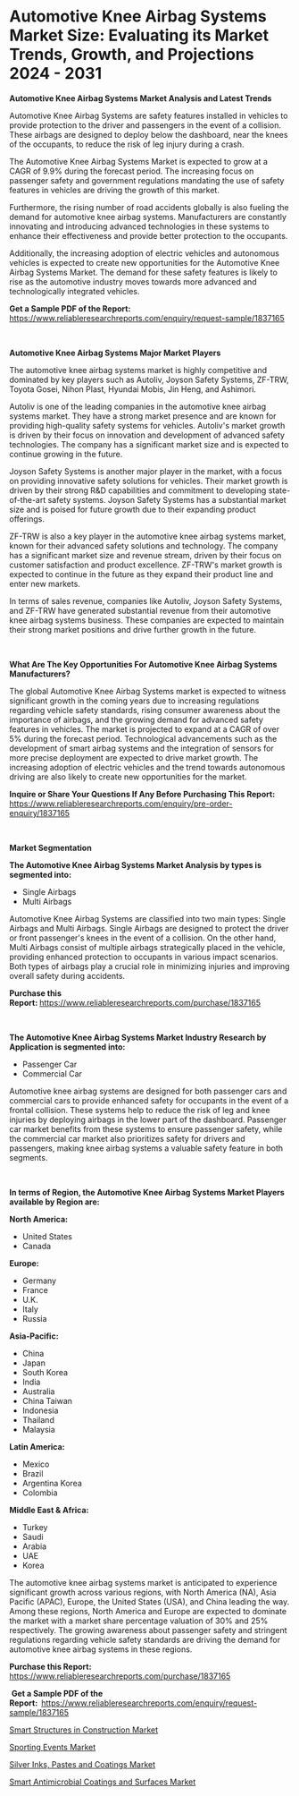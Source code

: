 <p><h1>Automotive Knee Airbag Systems Market Size: Evaluating its Market Trends, Growth, and Projections 2024 - 2031</h1></p><p><strong>Automotive Knee Airbag Systems Market Analysis and Latest Trends</strong></p>
<p><p>Automotive Knee Airbag Systems are safety features installed in vehicles to provide protection to the driver and passengers in the event of a collision. These airbags are designed to deploy below the dashboard, near the knees of the occupants, to reduce the risk of leg injury during a crash.</p><p>The Automotive Knee Airbag Systems Market is expected to grow at a CAGR of 9.9% during the forecast period. The increasing focus on passenger safety and government regulations mandating the use of safety features in vehicles are driving the growth of this market. </p><p>Furthermore, the rising number of road accidents globally is also fueling the demand for automotive knee airbag systems. Manufacturers are constantly innovating and introducing advanced technologies in these systems to enhance their effectiveness and provide better protection to the occupants.</p><p>Additionally, the increasing adoption of electric vehicles and autonomous vehicles is expected to create new opportunities for the Automotive Knee Airbag Systems Market. The demand for these safety features is likely to rise as the automotive industry moves towards more advanced and technologically integrated vehicles.</p></p>
<p><strong>Get a Sample PDF of the Report:&nbsp;</strong> <a href="https://www.reliableresearchreports.com/enquiry/request-sample/1837165">https://www.reliableresearchreports.com/enquiry/request-sample/1837165</a></p>
<p>&nbsp;</p>
<p><strong>Automotive Knee Airbag Systems Major Market Players</strong></p>
<p><p>The automotive knee airbag systems market is highly competitive and dominated by key players such as Autoliv, Joyson Safety Systems, ZF-TRW, Toyota Gosei, Nihon Plast, Hyundai Mobis, Jin Heng, and Ashimori.</p><p>Autoliv is one of the leading companies in the automotive knee airbag systems market. They have a strong market presence and are known for providing high-quality safety systems for vehicles. Autoliv's market growth is driven by their focus on innovation and development of advanced safety technologies. The company has a significant market size and is expected to continue growing in the future.</p><p>Joyson Safety Systems is another major player in the market, with a focus on providing innovative safety solutions for vehicles. Their market growth is driven by their strong R&D capabilities and commitment to developing state-of-the-art safety systems. Joyson Safety Systems has a substantial market size and is poised for future growth due to their expanding product offerings.</p><p>ZF-TRW is also a key player in the automotive knee airbag systems market, known for their advanced safety solutions and technology. The company has a significant market size and revenue stream, driven by their focus on customer satisfaction and product excellence. ZF-TRW's market growth is expected to continue in the future as they expand their product line and enter new markets.</p><p>In terms of sales revenue, companies like Autoliv, Joyson Safety Systems, and ZF-TRW have generated substantial revenue from their automotive knee airbag systems business. These companies are expected to maintain their strong market positions and drive further growth in the future.</p></p>
<p>&nbsp;</p>
<p><strong>What Are The Key Opportunities For Automotive Knee Airbag Systems Manufacturers?</strong></p>
<p><p>The global Automotive Knee Airbag Systems market is expected to witness significant growth in the coming years due to increasing regulations regarding vehicle safety standards, rising consumer awareness about the importance of airbags, and the growing demand for advanced safety features in vehicles. The market is projected to expand at a CAGR of over 5% during the forecast period. Technological advancements such as the development of smart airbag systems and the integration of sensors for more precise deployment are expected to drive market growth. The increasing adoption of electric vehicles and the trend towards autonomous driving are also likely to create new opportunities for the market.</p></p>
<p><strong>Inquire or Share Your Questions If Any Before Purchasing This Report:</strong> <a href="https://www.reliableresearchreports.com/enquiry/pre-order-enquiry/1837165">https://www.reliableresearchreports.com/enquiry/pre-order-enquiry/1837165</a></p>
<p>&nbsp;</p>
<p><strong>Market Segmentation</strong></p>
<p><strong>The Automotive Knee Airbag Systems Market Analysis by types is segmented into:</strong></p>
<p><ul><li>Single Airbags</li><li>Multi Airbags</li></ul></p>
<p><p>Automotive Knee Airbag Systems are classified into two main types: Single Airbags and Multi Airbags. Single Airbags are designed to protect the driver or front passenger's knees in the event of a collision. On the other hand, Multi Airbags consist of multiple airbags strategically placed in the vehicle, providing enhanced protection to occupants in various impact scenarios. Both types of airbags play a crucial role in minimizing injuries and improving overall safety during accidents.</p></p>
<p><strong>Purchase this Report:&nbsp;</strong><a href="https://www.reliableresearchreports.com/purchase/1837165">https://www.reliableresearchreports.com/purchase/1837165</a></p>
<p>&nbsp;</p>
<p><strong>The Automotive Knee Airbag Systems Market Industry Research by Application is segmented into:</strong></p>
<p><ul><li>Passenger Car</li><li>Commercial Car</li></ul></p>
<p><p>Automotive knee airbag systems are designed for both passenger cars and commercial cars to provide enhanced safety for occupants in the event of a frontal collision. These systems help to reduce the risk of leg and knee injuries by deploying airbags in the lower part of the dashboard. Passenger car market benefits from these systems to ensure passenger safety, while the commercial car market also prioritizes safety for drivers and passengers, making knee airbag systems a valuable safety feature in both segments.</p></p>
<p>&nbsp;</p>
<p><strong>In terms of Region, the Automotive Knee Airbag Systems Market Players available by Region are:</strong></p>
<p>
    <p> <strong> North America: </strong>
        <ul>
            <li>United States</li>
            <li>Canada</li>
        </ul>
        </p> 
    <p> <strong> Europe: </strong>
        <ul>
            <li>Germany</li>
            <li>France</li>
            <li>U.K.</li>
            <li>Italy</li>
            <li>Russia</li>
        </ul>
        </p> 
    <p> <strong> Asia-Pacific: </strong>
        <ul>
            <li>China</li>
            <li>Japan</li>
            <li>South Korea</li>
            <li>India</li>
            <li>Australia</li>
            <li>China Taiwan</li>
            <li>Indonesia</li>
            <li>Thailand</li>
            <li>Malaysia</li>
        </ul>
        </p> 
    <p> <strong> Latin America: </strong>
        <ul>
            <li>Mexico</li>
            <li>Brazil</li>
            <li>Argentina Korea</li>
            <li>Colombia</li>
        </ul>
        </p> 
    <p> <strong> Middle East & Africa: </strong>
        <ul>
            <li>Turkey</li>
            <li>Saudi</li>
            <li>Arabia</li>
            <li>UAE</li>
            <li>Korea</li>
        </ul>
    </p>
    </p>
<p><p>The automotive knee airbag systems market is anticipated to experience significant growth across various regions, with North America (NA), Asia Pacific (APAC), Europe, the United States (USA), and China leading the way. Among these regions, North America and Europe are expected to dominate the market with a market share percentage valuation of 30% and 25% respectively. The growing awareness about passenger safety and stringent regulations regarding vehicle safety standards are driving the demand for automotive knee airbag systems in these regions.</p></p>
<p><strong>Purchase this Report: </strong><a href="https://www.reliableresearchreports.com/purchase/1837165">https://www.reliableresearchreports.com/purchase/1837165</a></p>
<p>&nbsp;<strong>Get a Sample PDF of the Report:&nbsp;&nbsp;</strong><a href="https://www.reliableresearchreports.com/enquiry/request-sample/1837165">https://www.reliableresearchreports.com/enquiry/request-sample/1837165</a></p>
<p><strong></strong></p>
<p><p><a href="https://view.publitas.com/reportprime-1/smart-structures-in-construction-market-size-focuses-on-market-dynamics-in-depth-analysis-and-future-projections-of-its-market-forecasted-for-period-from-2023-to-2030/">Smart Structures in Construction Market</a></p><p><a href="https://simplistic-meeting-7ee.notion.site/Sporting-Events-Market-Size-Market-Share-and-Global-Market-Analysis-Report-2024-2031-ede33e8d3e494c90b564c0d15da03026">Sporting Events Market</a></p><p><a href="https://view.publitas.com/reportprime-1/decoding-the-silver-inks-pastes-and-coatings-market-a-deep-dive-into-the-latest-market-trends-market-segmentation-and-competitive-analysis/">Silver Inks, Pastes and Coatings Market</a></p><p><a href="https://view.publitas.com/reportprime-1/insights-into-smart-antimicrobial-coatings-and-surfaces-market-size-analysing-market-share-trends-and-growth-from-2023-to-2030/">Smart Antimicrobial Coatings and Surfaces Market</a></p></p>